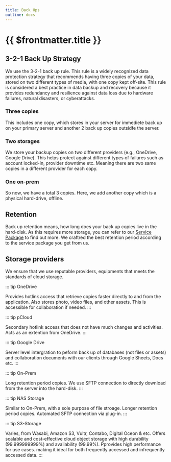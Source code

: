 ```yaml
---
title: Back Ups
outline: docs
---
```


# {{ $frontmatter.title }}

## 3-2-1 Back Up Strategy

We use the 3-2-1 back up rule. This rule is a widely recognized data protection strategy that recommends having three copies of your data, stored on two different types of media, with one copy kept off-site. This rule is considered a best practice in data backup and recovery because it provides redundancy and resilience against data loss due to hardware failures, natural disasters, or cyberattacks.

### Three copies

This includes one copy, which stores in your server for immediete back up on your primary server and another 2 back up copies outsidfe the server.

### Two storages

We store your backup copies on two different providers (e.g., OneDrive, Google Drive). This helps protect against different types of failures such as account locked-in, provider downtime etc. Meaning there are two same copies in a different provider for each copy.

### One on-prem

So now, we have a total 3 copies. Here, we add another copy which is a physical hard-drive, offline.

## Retention

Back up retention means, how long does your back up copies live in the hard-disk. As this requires more storage, you can refer to our [Service Package](link) to find out more. We craftred the best retention period according to the service package you get from us.

## Storage providers

We ensure that we use reputable providers, equipments that meets the standards of cloud storage.

::: tip OneDrive

Provides hotlink access that retrieve copies faster directly to and from the application.
Also stores photo, video files, and other assets. This is accessible for collaboration if needed.
::: 

::: tip pCloud

Secondary hotlink access that does not have much changes and activities. Acts as an extention from OneDrive.
::: 

::: tip Google Drive

Server level intergration to peform back up of databases (not files or assets) and collaboration documents with our clients through Google Sheets, Docs etc.
::: 

::: tip On-Prem

Long retention period copies.
We use SFTP connection to directly download from the server into the hard-disk.
:::

::: tip NAS Storage

Similar to On-Prem, with a sole purpose of file stroage. Longer retention period copies.
Automated SFTP connection via plug-in.
:::

::: tip S3-Storage

Varies, from Wasabi, Amazon S3, Vultr, Contabo, Digital Oceon & etc.
Offers scalable and cost-effective cloud object storage with high durability (99.999999999%) and availability (99.99%). Pprovides high performance for use cases. making it ideal for both frequently accessed and infrequently accessed data.
:::